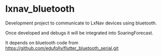 # lxnav_bluetooth

Development project to communicate to LxNav devices using bluetooth.

Once developed and debugs it will be integrated into SoaringForecast.

It depends on bluetooth code from https://github.com/edufolly/flutter_bluetooth_serial.git

